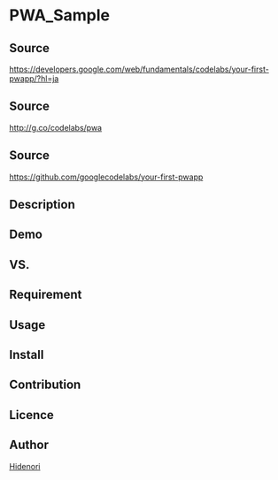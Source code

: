PWA_Sample
====
## Source
https://developers.google.com/web/fundamentals/codelabs/your-first-pwapp/?hl=ja
## Source
http://g.co/codelabs/pwa
## Source
https://github.com/googlecodelabs/your-first-pwapp
## Description

## Demo

## VS. 

## Requirement

## Usage

## Install

## Contribution

## Licence

## Author

[Hidenori](https://github.com/Hidenori0919Tanaka)